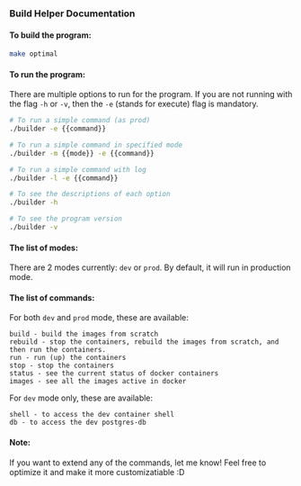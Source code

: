### Build Helper Documentation


#### To build the program:

```bash
make optimal
```

#### To run the program:
There are multiple options to run for the program. If you are not running with the flag `-h` or `-v`, then the `-e` (stands for execute) flag is mandatory.

```bash
# To run a simple command (as prod)
./builder -e {{command}}

# To run a simple command in specified mode
./builder -m {{mode}} -e {{command}}

# To run a simple command with log
./builder -l -e {{command}}

# To see the descriptions of each option
./builder -h

# To see the program version
./builder -v
```

#### The list of modes:

There are 2 modes currently: `dev` or `prod`. 
By default, it will run in production mode.


#### The list of commands:

For both `dev` and `prod` mode, these are available:

```
build - build the images from scratch
rebuild - stop the containers, rebuild the images from scratch, and then run the containers.
run - run (up) the containers
stop - stop the containers
status - see the current status of docker containers
images - see all the images active in docker
```

For `dev` mode only, these are available:

```
shell - to access the dev container shell
db - to access the dev postgres-db
```

#### Note:
If you want to extend any of the commands, let me know! Feel free to optimize it and make it more customizatiable :D
